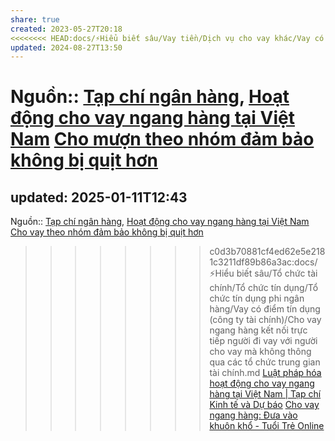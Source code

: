 ```yaml
---
share: true
created: 2023-05-27T20:18
<<<<<<<< HEAD:docs/⚡Hiểu biết sâu/Vay tiền/Dịch vụ cho vay khác/Vay có điểm tín dụng/Cho vay ngang hàng kết nối trực tiếp người đi vay với người cho vay mà không thông qua các tổ chức trung gian tài chính.md
updated: 2024-08-27T13:50
---
```

Nguồn:: [Tạp chí ngân hàng](T%E1%BA%A1p%20ch%C3%AD%20ng%C3%A2n%20h%C3%A0ng.md), [Hoạt động cho vay ngang hàng tại Việt Nam](https://tapchinganhang.gov.vn/hoat-dong-cho-vay-ngang-hang-tai-viet-nam.htm)
[Cho mượn theo nhóm đảm bảo không bị quịt hơn](../../Cho%20m%C6%B0%E1%BB%A3n%20theo%20nh%C3%B3m%20%C4%91%E1%BA%A3m%20b%E1%BA%A3o%20kh%C3%B4ng%20b%E1%BB%8B%20qu%E1%BB%8Bt%20h%C6%A1n.md) 
========
updated: 2025-01-11T12:43
---
Nguồn:: [Tạp chí ngân hàng](T%E1%BA%A1p%20ch%C3%AD%20ng%C3%A2n%20h%C3%A0ng.md), [Hoạt động cho vay ngang hàng tại Việt Nam](https://tapchinganhang.gov.vn/hoat-dong-cho-vay-ngang-hang-tai-viet-nam.htm)
[Cho vay theo nhóm đảm bảo không bị quịt hơn](../../Cho%20vay%20theo%20nh%C3%B3m%20%C4%91%E1%BA%A3m%20b%E1%BA%A3o%20kh%C3%B4ng%20b%E1%BB%8B%20qu%E1%BB%8Bt%20h%C6%A1n.md) 
>>>>>>>> c0d3b70881cf4ed62e5e2181c3211df89b86a3ac:docs/⚡Hiểu biết sâu/Tổ chức tài chính/Tổ chức tín dụng/Tổ chức tín dụng phi ngân hàng/Vay có điểm tín dụng (công ty tài chính)/Cho vay ngang hàng kết nối trực tiếp người đi vay với người cho vay mà không thông qua các tổ chức trung gian tài chính.md
[Luật pháp hóa hoạt động cho vay ngang hàng tại Việt Nam | Tạp chí Kinh tế và Dự báo](https://kinhtevadubao.vn/luat-phap-hoa-hoat-dong-cho-vay-ngang-hang-tai-viet-nam-27130.html)
[Cho vay ngang hàng: Đưa vào khuôn khổ - Tuổi Trẻ Online](https://tuoitre.vn/cho-vay-ngang-hang-dua-vao-khuon-kho-20220411082233424.htm)

